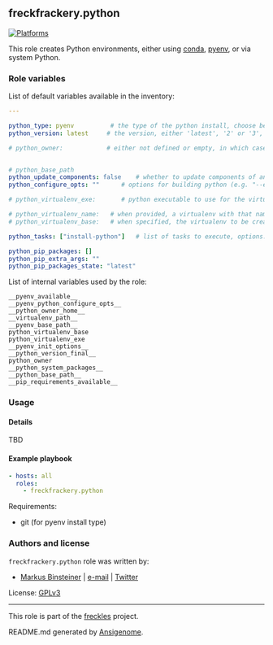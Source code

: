 ## freckfrackery.python
<!-- This file was generated by Ansigenome. Do not edit this file directly but
     instead have a look at the files in the ./meta/ directory. -->

[![Platforms](http://img.shields.io/badge/platforms-debian%20/%20ubuntu-lightgrey.svg?style=flat)](#)


This role creates Python environments, either using [conda](https://conda.io), [pyenv](https://github.com/pyenv/pyenv), or via system Python.



### Role variables

List of default variables available in the inventory:

```YAML
---

python_type: pyenv          # the type of the python install, choose between 'auto', 'system', 'conda', 'pyenv'
python_version: latest     # the version, either 'latest', '2' or '3', or 2 (e.g. 2.7, 3.8) or 3 digit version

# python_owner:            # either not defined or empty, in which case the current user will be used, a username, or 'root' to indicate a system install. this setting might be ignored, depending on the type of install


# python_base_path
python_update_components: false    # whether to update components of an install, even if they are already present (git repos, etc)
python_configure_opts: ""      # options for building python (e.g. "--enable-shared")

# python_virtualenv_exe:       # python executable to use for the virtualenv

# python_virtualenv_name:   # when provided, a virtualenv with that name will be created
# python_virtualenv_base:   # when specified, the virtualenv to be created will use this as parent directory

python_tasks: ["install-python"]   # list of tasks to execute, options: 'install-python', 'create-virtualenv', 'install-python-package'

python_pip_packages: []
python_pip_extra_args: ""
python_pip_packages_state: "latest"
```

List of internal variables used by the role:

    __pyenv_available__
    __pyenv_python_configure_opts__
    __python_owner_home__
    __virtualenv_path__
    __pyenv_base_path__
    python_virtualenv_base
    python_virtualenv_exe
    __pyenv_init_options__
    __python_version_final__
    python_owner
    __python_system_packages__
    __python_base_path__
    __pip_requirements_available__
### Usage


#### Details
TBD

#### Example playbook

```YAML
- hosts: all
  roles:
    - freckfrackery.python
```


Requirements:
  - git (for pyenv install type)
### Authors and license

`freckfrackery.python` role was written by:

- [Markus Binsteiner](https://freckles.io) | [e-mail](mailto:makkus@frkl.io) | [Twitter](https://twitter.com/__frkl__)

License: [GPLv3](https://www.gnu.org/licenses/gpl-3.0.txt)

***
This role is part of the [freckles](https://freckles.io) project.

README.md generated by [Ansigenome](https://github.com/nickjj/ansigenome/).
